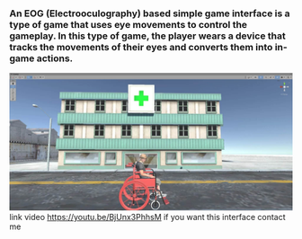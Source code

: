 ### An EOG (Electrooculography) based simple game interface is a type of game that uses eye movements to control the gameplay. In this type of game, the player wears a device that tracks the movements of their eyes and converts them into in-game actions.
![interface](https://github.com/mohamedali-sc/EOG-based-simple-game-interface/blob/master/interface.jpg)
link video 
https://youtu.be/BjUnx3PhhsM
if you want this interface contact me


